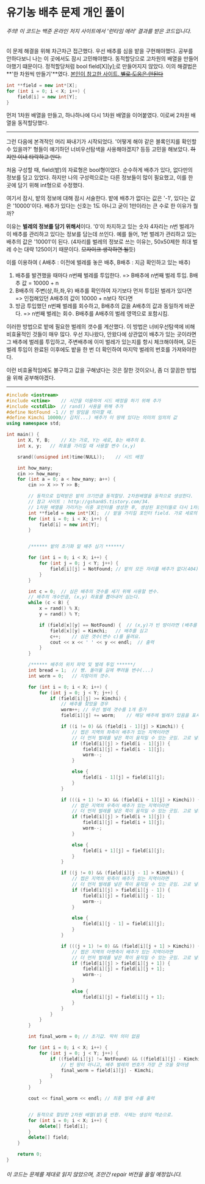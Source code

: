 유기농 배추 문제 개인 풀이
====

###### 주의! 이 코드는 백준 온라인 저지 사이트에서 '런타임 에러' 결과를 받은 코드입니다.

이 문제 해결을 위해 차근차근 접근했다.
우선 배추를 심을 밭을 구현해야했다. 공부를 안하다보니 나는 이 곳에서도 잠시 고민해야했다.
동적할당으로 고차원의 배열을 만들어야했기 떄문이다.
정적할당처럼 bool field[X][y];로 만들어지지 않았다. 이의 해결법은 **'한 차원씩 만들기'**였다. [본인이 참고한 사이트. ~~별로 도움은 안된다~~](http://gshan85.tistory.com/34)
```cpp
int **field = new int*[X];
for (int i = 0; i < X; i++) {
	field[i] = new int[Y];
}

```
먼저 1차원 배열을 만들고, 하나하나에 다시 1차원 배열을 이어붙였다. 이로써 2차원 배열을 동적할당했다.

---
그런 다음에 본격적인 머리 짜내기가 시작되었다. '어떻게 해야 같은 블록인지를 확인할 수 있을까?'
형들이 얘기하던 너비우선탐색을 사용해야겠지? 등등 고민을 해보았다. ~~하지만 이내 타락하고 만다.~~

처음 구성할 때, field(밭)의 자료형은 bool형이었다. 순수하게 배추가 있다, 없다만의 정보를 담고 있었다.
하지만 나의 구성력으로는 다른 정보들이 많이 필요했고, 이를 한 곳에 담기 위해 int형으로 수정했다.

여기서 잠시, 밭의 정보에 대해 잠시 서술한다.
밭에 배추가 없다는 값은 '-1', 있다는 값은 '10000'이다.
배추가 있다는 신호는 1도 아니고 굳이 1만이라는 큰 수로 한 이유가 뭘까?

이유는 **벌레의 정보를 담기 위해서**이다. '0'이 차지하고 있는 숫자 4자리는 n번 벌레가 이 배추를 관리하고 있다는 정보를 담는데 쓰인다.
예를 들어, 1번 벌레가 관리하고 있는 배추의 값은 '10001'이 된다. (4자리를 벌레의 정보로 쓰는 이유는, 50x50제한 최대 벌레 수는 대략 1250이기 때문이다. ~~모자이크 생각하면 될듯~~)

이를 이용하여 ( A배추 : 이전에 벌레를 놓은 배추, B배추 : 지금 확인하고 있는 배추)
1. 배추를 발견했을 때마다 n번째 벌레를 투입한다. => B배추에 n번째 벌레 투입. B배추 값 = 10000 + n
2. B배추의 주변(상,하,좌,우) 배추를 확인하여 자기보다 먼저 투입된 벌레가 있다면 => 인접해있던 A배추의 값이 10000 + n보다 작다면
3. 방금 투입했던 n번째 벌레를 회수하고, B배추의 값을 A배추의 값과 동일하게 바꾼다. => n번째 벌레는 회수. B배추를 A배추의 벌레 영역으로 포함시킴.

이러한 방법으로 밭에 필요한 벌레의 갯수를 계산했다.
이 방법은 너비우선탐색에 비해 비효율적인 것들이 매우 많다. 우선 지나왔다, 안왔다에 상관없이 배추가 있는 곳이라면 그 배추에 벌레를 투입하고,
주변배추에 이미 벌레가 있는지를 항시 체크해야하며, 모든 벌레 투입이 완료된 이후에도 밭을 한 번 더 확인하여 마지막 벌레의 번호를 가져와야한다.

이런 비효율적임에도 불구하고 값을 구해냈다는 것은 잘한 것이오나, 좀 더 깔끔한 방법을 위해 공부해야겠다.

---
```cpp
#include <iostream>
#include <ctime>	// 시간을 이용하여 시드 배정을 하기 위해 추가
#include <cstdlib>	// rand() 사용을 위해 추가
#define NotFound -1	// 빈 땅임을 의미할 때.
#define Kimchi 10000// 김치(...) 배추가 이 땅에 있다는 의미의 임의의 값
using namespace std;

int main() {
	int X, Y, B;	// X는 가로, Y는 세로, B는 배추의 B.
	int x, y;	// 좌표를 가리킬 때 사용할 변수 (x,y)

	srand((unsigned int)time(NULL));	// 시드 배정

	int how_many;
	cin >> how_many;
	for (int a = 0; a < how_many; a++) {
		cin >> X >> Y >> B;

		// 동적으로 입력받은 밭의 크기만큼 동적할당. 2차원배열을 동적으로 생성한다.
		// 참고 사이트 : http://gshan85.tistory.com/34.
		// 1차원 배열을 가리키는 이중 포인터를 생성한 후, 생성된 포인터들로 다시 1차원 배열을 가리킨다.
		int **field = new int*[X];	// 밭을 가리킬 포인터 field. 가로 세로의 크기는 각각 1~50 제한
		for (int i = 0; i < X; i++) {
			field[i] = new int[Y];
		}


		/****** 밭의 초기화 밑 배추 심기 ******/

		for (int i = 0; i < X; i++) {
			for (int j = 0; j < Y; j++) {
				field[i][j] = NotFound;	// 밭의 모든 자리를 배추가 없다(404)로 초기화
			}
		}

		int c = 0;	// 심은 배추의 갯수를 세기 위해 사용할 변수.
		// 배추의 개수만큼, (x,y) 좌표를 뽑아내어 심는다.
		while (c < B) {
			x = rand() % X;
			y = rand() % Y;

			if (field[x][y] == NotFound) {	// (x,y)가 빈 땅이라면 (배추를 심지 않은 곳이라면)
				field[x][y] = Kimchi;	// 배추를 심고
				c++;	// 심은 갯수(변수 c)를 올려요.
				cout << x << ' ' << y << endl;	// 출력
			}
		}

		/****** 배추의 위치 파악 및 벌레 투입 ******/
		int bread = 1;	// 빵. 돌아올 길에 뿌려둘 변수(...)
		int worm = 0;	// 지렁이의 갯수.

		for (int i = 0; i < X; i++) {
			for (int j = 0; j < Y; j++) {
				if (field[i][j] >= Kimchi) {
					// 배추를 찾았을 경우
					worm++;	// 우선 벌레 갯수를 1개 증가
					field[i][j] += worm;	// 해당 배추에 벌레가 있음을 표시.

					if ((i != 0) && (field[i - 1][j] > Kimchi)) {
						// 찝은 지역의 좌측이 배추가 있는 지역이라면
						// 더 먼저 벌레를 넣은 쪽이 움직일 수 있는 곳임. 고로 넣은 벌레를 다시 빼줌
						if (field[i][j] > field[i - 1][j]) {
							field[i][j] = field[i - 1][j];
							worm--;
						}

						else {
							field[i - 1][j] = field[i][j];
						}
					}

					if (((i + 1) != X) && (field[i + 1][j] > Kimchi)) {
						// 찝은 지역의 우측이 배추가 있는 지역이라면
						// 더 먼저 벌레를 넣은 쪽이 움직일 수 있는 곳임. 고로 넣은 벌레를 다시 빼줌
						if (field[i][j] > field[i + 1][j]) {
							field[i][j] = field[i + 1][j];
							worm--;
						}

						else {
							field[i + 1][j] = field[i][j];
						}
					}

					if ((j != 0) && (field[i][j - 1] > Kimchi)) {
						// 찝은 지역의 윗측이 배추가 있는 지역이라면
						// 더 먼저 벌레를 넣은 쪽이 움직일 수 있는 곳임. 고로 넣은 벌레를 다시 빼줌
						if (field[i][j] > field[i][j - 1]) {
							field[i][j] = field[i][j - 1];
							worm--;
						}

						else {
							field[i][j - 1] = field[i][j];
						}
					}

					if (((j + 1) != 0) && (field[i][j + 1] > Kimchi)) {
						// 찝은 지역의 아랫측이 배추가 있는 지역이라면
						// 더 먼저 벌레를 넣은 쪽이 움직일 수 있는 곳임. 고로 넣은 벌레를 다시 빼줌
						if (field[i][j] > field[i][j + 1]) {
							field[i][j] = field[i][j + 1];
							worm--;
						}

						else {
							field[i][j] = field[i][j + 1];
						}
					}
				}
			}
		}

		int final_worm = 0;	// 초기값. 딱히 의미 없음

		for (int i = 0; i < X; i++) {
			for (int j = 0; j < Y; j++) {
				if ((field[i][j] != NotFound) && ((field[i][j] - Kimchi) > final_worm)) {
					// 빈 땅이 아니고, 배추 벌레의 번호가 가장 큰 것을 찾아냄
					final_worm = field[i][j] - Kimchi;
				}
			}
		}

		cout << final_worm << endl;	// 최종 벌레 수를 출력


		// 동적으로 할당한 2차원 배열(밭)을 반환. 삭제는 생성의 역순으로.
		for (int i = 0; i < X; i++) {
			delete[] field[i];
		}
		delete[] field;
	}

	return 0;
}
```
###### 이 코드는 문제를 제대로 읽지 않았으며, 조만간 repair 버전을 올릴 예정입니다.
